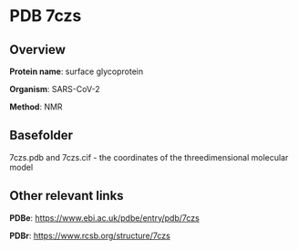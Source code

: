 # PDB 7czs

## Overview

**Protein name**: surface glycoprotein

**Organism**: SARS-CoV-2

**Method**: NMR



## Basefolder

7czs.pdb and 7czs.cif - the coordinates of the threedimensional molecular model



## Other relevant links 
**PDBe**:  https://www.ebi.ac.uk/pdbe/entry/pdb/7czs
 
**PDBr**: https://www.rcsb.org/structure/7czs 
